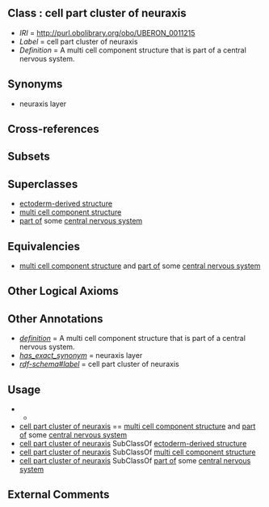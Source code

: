 
## Class : cell part cluster of neuraxis

 * *IRI* = http://purl.obolibrary.org/obo/UBERON_0011215
 * *Label* = cell part cluster of neuraxis
 * *Definition* = A multi cell component structure that is part of a central nervous system.

## Synonyms

 * neuraxis layer

## Cross-references


## Subsets


## Superclasses

 * [ectoderm-derived structure](../../UBERON/21/UBERON_0004121.md)
 * [multi cell component structure](../../UBERON/62/UBERON_0005162.md)
 * [part of](../../BFO/50/BFO_0000050.md) some [central nervous system](../../UBERON/17/UBERON_0001017.md)

## Equivalencies

 * [multi cell component structure](../../UBERON/62/UBERON_0005162.md) and [part of](../../BFO/50/BFO_0000050.md) some [central nervous system](../../UBERON/17/UBERON_0001017.md)

## Other Logical Axioms


## Other Annotations

 * *[definition](../../IAO/15/IAO_0000115.md)* = A multi cell component structure that is part of a central nervous system.
 * *[has_exact_synonym](../../ym/oboInOwl#hasExactSynonym.md)* = neuraxis layer
 * *[rdf-schema#label](../../el/rdf-schema#label.md)* = cell part cluster of neuraxis

## Usage

 * -
 * [cell part cluster of neuraxis](../../UBERON/15/UBERON_0011215.md) == [multi cell component structure](../../UBERON/62/UBERON_0005162.md) and [part of](../../BFO/50/BFO_0000050.md) some [central nervous system](../../UBERON/17/UBERON_0001017.md)
 * [cell part cluster of neuraxis](../../UBERON/15/UBERON_0011215.md) SubClassOf [ectoderm-derived structure](../../UBERON/21/UBERON_0004121.md)
 * [cell part cluster of neuraxis](../../UBERON/15/UBERON_0011215.md) SubClassOf [multi cell component structure](../../UBERON/62/UBERON_0005162.md)
 * [cell part cluster of neuraxis](../../UBERON/15/UBERON_0011215.md) SubClassOf [part of](../../BFO/50/BFO_0000050.md) some [central nervous system](../../UBERON/17/UBERON_0001017.md)

## External Comments

